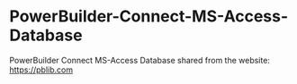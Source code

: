 # PowerBuilder-Connect-MS-Access-Database
PowerBuilder Connect MS-Access Database
shared from the website: https://pblib.com
